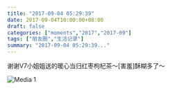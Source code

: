 ```yaml
---
title: "2017-09-04 05:29:39"
date: 2017-09-04T10:00:00+08:00
draft: false
categories: ["moments","2017","2017-09"]
tags: ["朋友圈","生活记录"]
summary: "2017-09-04 05:29:39..."
---
```


谢谢V7小姐姐送的暖心当归红枣枸杞茶～[害羞]酥糊多了～

![Media 1](/Moments/photos/2017-09-04/201709040529390.jpg)

